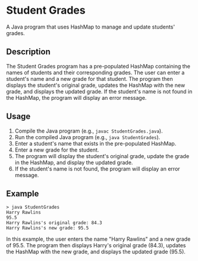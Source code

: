 # Student Grades

A Java program that uses HashMap to manage and update students' grades.

## Description

The Student Grades program has a pre-populated HashMap containing the names of students and their corresponding grades. The user can enter a student's name and a new grade for that student. The program then displays the student's original grade, updates the HashMap with the new grade, and displays the updated grade. If the student's name is not found in the HashMap, the program will display an error message.

## Usage

1. Compile the Java program (e.g., `javac StudentGrades.java`).
2. Run the compiled Java program (e.g., `java StudentGrades`).
3. Enter a student's name that exists in the pre-populated HashMap.
4. Enter a new grade for the student.
5. The program will display the student's original grade, update the grade in the HashMap, and display the updated grade.
6. If the student's name is not found, the program will display an error message.

## Example

```plaintext
> java StudentGrades
Harry Rawlins
95.5
Harry Rawlins's original grade: 84.3
Harry Rawlins's new grade: 95.5
```
In this example, the user enters the name "Harry Rawlins" and a new grade of 95.5. The program then displays Harry's original grade (84.3), updates the HashMap with the new grade, and displays the updated grade (95.5).
